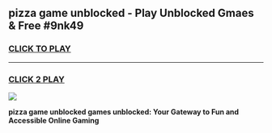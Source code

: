
## pizza game unblocked - Play Unblocked Gmaes & Free #9nk49
<h3>
<a href="https://news.freeplayer.one?title=pizza_game_unblocked&ref=03M">CLICK TO PLAY</a></h3>
<hr>

<h3>
<a href="https://news.freeplayer.one?title=pizza_game_unblocked&ref=03M">CLICK 2 PLAY</a>
  
</h3>

<a href="https://news.freeplayer.one?title=pizza_game_unblocked&ref=03M"><img src="https://clearcache.store/games.png"></a>


**pizza game unblocked games unblocked: Your Gateway to Fun and Accessible Online Gaming**
